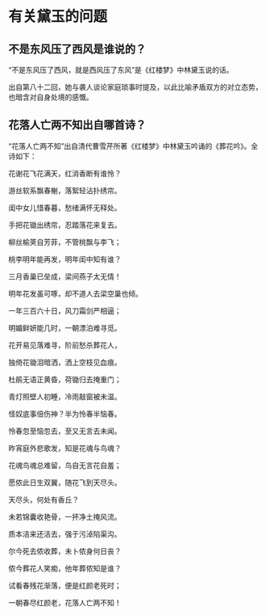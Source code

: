 # 有关黛玉的问题

## 不是东风压了西风是谁说的？

“不是东风压了西风，就是西风压了东风”是《红楼梦》中林黛玉说的话。

出自第八十二回，她与袭人谈论家庭琐事时提及，以此比喻矛盾双方的对立态势，也暗含对自身处境的感慨。

## 花落人亡两不知出自哪首诗？

“花落人亡两不知”出自清代曹雪芹所著《红楼梦》中林黛玉吟诵的《葬花吟》。全诗如下：
 
花谢花飞花满天，红消香断有谁怜？

游丝软系飘春榭，落絮轻沾扑绣帘。

闺中女儿惜春暮，愁绪满怀无释处。

手把花锄出绣帘，忍踏落花来复去。

柳丝榆荚自芳菲，不管桃飘与李飞；

桃李明年能再发，明年闺中知有谁？

三月香巢已垒成，梁间燕子太无情！

明年花发虽可啄，却不道人去梁空巢也倾。

一年三百六十日，风刀霜剑严相逼；

明媚鲜妍能几时，一朝漂泊难寻觅。

花开易见落难寻，阶前愁杀葬花人，

独倚花锄泪暗洒，洒上空枝见血痕。

杜鹃无语正黄昏，荷锄归去掩重门；

青灯照壁人初睡，冷雨敲窗被未温。

怪奴底事倍伤神？半为怜春半恼春。

怜春忽至恼忽去，至又无言去未闻。

昨宵庭外悲歌发，知是花魂与鸟魂？

花魂鸟魂总难留，鸟自无言花自羞；

愿侬此日生双翼，随花飞到天尽头。

天尽头，何处有香丘？

未若锦囊收艳骨，一抔净土掩风流。

质本洁来还洁去，强于污淖陷渠沟。

尔今死去侬收葬，未卜侬身何日丧？

侬今葬花人笑痴，他年葬侬知是谁？

试看春残花渐落，便是红颜老死时；

一朝春尽红颜老，花落人亡两不知！
